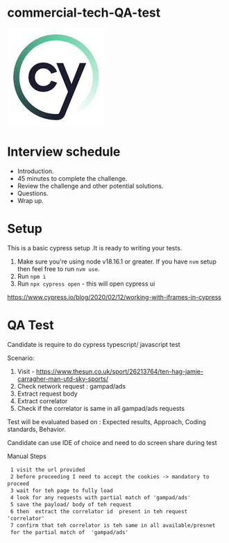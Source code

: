 # commercial-tech-QA-test

![](./logo-cypress.jpeg)

# Interview schedule

* Introduction.
* 45 minutes to complete the challenge.
* Review the challenge and other potential solutions.
* Questions.
* Wrap up.

# Setup

This is a basic cypress setup .It is ready to writing your tests.

1. Make sure you're using node v18.16.1 or greater. If you have `nvm` setup then feel free to run `nvm use`.
2. Run `npm i`
3. Run `npx cypress open` - this will open cypress ui

https://www.cypress.io/blog/2020/02/12/working-with-iframes-in-cypress

# QA Test

Candidate is require to do cypress  typescript/ javascript  test 

Scenario:

1. Visit - https://www.thesun.co.uk/sport/26213764/ten-hag-jamie-carragher-man-utd-sky-sports/
2. Check network request :  gampad/ads
3. Extract request body 
4. Extract  correlator
5. Check if the correlator  is same in  all  gampad/ads  requests

Test will be evaluated based on :
     Expected results,
     Approach,
     Coding standards,
     Behavior.

Candidate can use IDE of choice and need to do screen share  during test 

Manual Steps

     1 visit the url provided
     2 before proceeding I need to accept the cookies -> mandatory to proceed
     3 wait for teh page to fully load 
     4 look for any requests with partial match of 'gampad/ads'
     5 save the payload/ body of teh request 
     6 then  extract the correlator id  present in teh request 'correlator' 
     7 confirm that teh correlator is teh same in all available/presnet 
     for the partial match of  'gampad/ads'